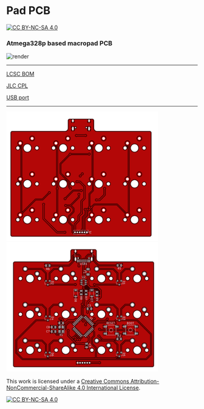 # Pad PCB

[![CC BY-NC-SA 4.0][cc-by-nc-sa-shield]][cc-by-nc-sa]

### Atmega328p based macropad PCB

<img src="https://i.imgur.com/VcC79Ws.png" alt="render" width="800"/>

---

[LCSC BOM](pcb.csv)

[JLC CPL](pcb-bottom-pos.csv)

[USB port](https://lcsc.com/product-detail/USB-Type-C_Korean-Hroparts-Elec-TYPE-C-31-M-12_C165948.html)

---

<img src="pcb_front.png" alt="drawing" width="400"/><img src="pcb_back.png" alt="drawing" width="400"/>

This work is licensed under a
[Creative Commons Attribution-NonCommercial-ShareAlike 4.0 International License][cc-by-nc-sa].

[![CC BY-NC-SA 4.0][cc-by-nc-sa-image]][cc-by-nc-sa]

[cc-by-nc-sa]: http://creativecommons.org/licenses/by-nc-sa/4.0/
[cc-by-nc-sa-image]: https://licensebuttons.net/l/by-nc-sa/4.0/88x31.png
[cc-by-nc-sa-shield]: https://img.shields.io/badge/License-CC%20BY--NC--SA%204.0-lightgrey.svg
